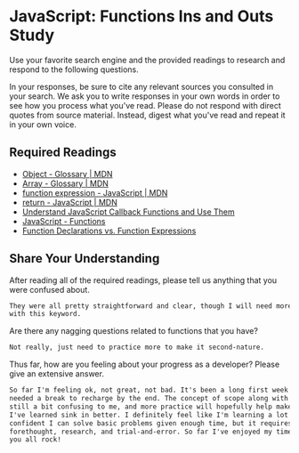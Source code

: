 # JavaScript: Functions Ins and Outs Study

Use your favorite search engine and the provided readings to research and
respond to the following questions.

In your responses, be sure to cite any relevant sources you consulted in your
search. We ask you to write responses in your own words in order to see how you
process what you've read. Please do not respond with direct quotes from source
material. Instead, digest what you've read and repeat it in your own voice.

## Required Readings

-   [Object - Glossary | MDN](https://developer.mozilla.org/en-US/docs/Glossary/Object)
-   [Array - Glossary | MDN](https://developer.mozilla.org/en-US/docs/Glossary/Array)
-   [function expression - JavaScript | MDN](https://developer.mozilla.org/en-US/docs/Web/JavaScript/Reference/Operators/function)
-   [return - JavaScript | MDN](https://developer.mozilla.org/en-US/docs/Web/JavaScript/Reference/Statements/return)
-   [Understand JavaScript Callback Functions and Use Them](http://javascriptissexy.com/understand-javascript-callback-functions-and-use-them)
-   [JavaScript - Functions](http://www.quirksmode.org/js/function.html)
-   [Function Declarations vs. Function Expressions](https://javascriptweblog.wordpress.com/2010/07/06/function-declarations-vs-function-expressions)

## Share Your Understanding

After reading all of the required readings, please tell us anything that you
were confused about.

```md
They were all pretty straightforward and clear, though I will need more practice
with this keyword.
```

Are there any nagging questions related to functions that you have?

```md
Not really, just need to practice more to make it second-nature.
```

Thus far, how are you feeling about your progress as a developer? Please give an
extensive answer.

```md
So far I'm feeling ok, not great, not bad. It's been a long first week and I
needed a break to recharge by the end. The concept of scope along with this is
still a bit confusing to me, and more practice will hopefully help make what
I've learned sink in better. I definitely feel like I'm learning a lot and am
confident I can solve basic problems given enough time, but it requires a lot of
forethought, research, and trial-and-error. So far I've enjoyed my time at GA,
you all rock!
```
